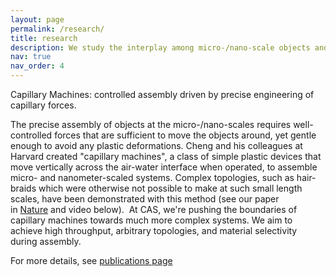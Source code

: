 ```yaml
---
layout: page
permalink: /research/
title: research
description: We study the interplay among micro-/nano-scale objects and interfaces, and harness to assemble devices that benefit us
nav: true
nav_order: 4
---
```


Capillary Machines: controlled assembly driven by precise engineering of capillary forces.

The precise assembly of objects at the micro-/nano-scales requires well-controlled forces that are sufficient to move the objects around, yet gentle enough to avoid any plastic deformations. Cheng and his colleagues at Harvard created "capillary machines", a class of simple plastic devices that move vertically across the air-water interface when operated, to assemble micro- and nanometer-scaled systems. Complex topologies, such as hair-braids which were otherwise not possible to make at such small length scales, have been demonstrated with this method (see our paper in [Nature](https://www.nature.com/articles/s41586-022-05234-7) and video below).
​
At CAS, we're pushing the boundaries of capillary machines towards much more complex systems. We aim to achieve high throughput, arbitrary topologies, and material selectivity during assembly. 

For more details, see [publications page](/publications/) 
